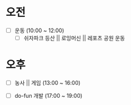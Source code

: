 # 오전
- [ ] 운동 (10:00 ~ 12:00)
	- [ ] 쉬자파크 등산 || 로잉머신 || 레포츠 공원 운동

# 오후
- [ ] 농사 || 게임 (13:00 ~ 16:00)
- [ ] do-fun 개발 (17:00 ~ 19:00)

